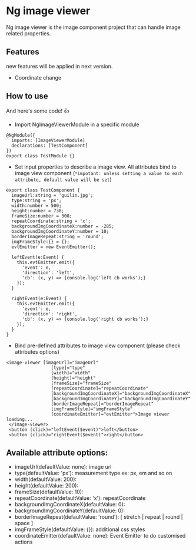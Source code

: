 # Ng image viewer

Ng image viewer is the image component project that can handle image related properties.

## Features

new features will be applied in next version.
* Coordinate change

## How to use
And here's some code! :+1:

* Import NgImageViewerModule in a specific module

```
@NgModule({
  imports: [ImageViewerModule]
  declarations: [TestComponent]
})
export class TestModule {}
```
* Set input properties to describe a image view. All attributes bind to image view component (`*impotant: unless setting a value to each attribute, default value will be set`)
```
export class TestComponent {
  imageUrl:string = 'guilin.jpg';
  type:string = 'px';
  width:number = 500;
  height:number = 738;
  frameSize:number = 300;
  repeatCoordinate:string = 'x';
  backgroundImgCoordinateX:number = -285;
  backgroundImgCoordinateY:number = 10;
  borderImageRepeat:string = 'round';
  imgFrameStyle:{} = {};
  evtEmitter = new EventEmitter();

  leftEvent(e:Event) {
    this.evtEmitter.emit({
      'event': e,
      'direction': 'left',
      'cb': (x, y) => {console.log('left cb works');}
    });
  }

  rightEvent(e:Event) {
    this.evtEmitter.emit({
      'event': e,
      'direction': 'right',
      'cb': (x, y) => {console.log('right cb works');}
    });
  }
}
```

* Bind pre-defined attributes to image view component (please check attributes options)
```
<image-viewer [imageUrl]="imageUrl"
                 [type]="type"
                 [width]="width"
                 [height]="height"
                 [frameSize]="frameSize"
                 [repeatCoordinate]="repeatCoordinate"
                 [backgroundImgCoordinateX]="backgroundImgCoordinateX"
                 [backgroundImgCoordinateY]="backgroundImgCoordinateY"
                 [borderImageRepeat]="borderImageRepeat"
                 [imgFrameStyle]="imgFrameStyle"
                 [coordinateEmitter]="evtEmitter">Image viewer loading...
 </image-viewer>
 <button (click)="leftEvent($event)">left</button>
 <button (click)="rightEvent($event)">right</button>
```


## Available attribute options:

 * imageUrl(defaultValue: none): image url
 * type(defaultValue: 'px'): measurement type ex: px, em and so on
 * width(defaultValue: 200):
 * height(defaultValue: 200):
 * frameSize(defaultValue: 10):
 * repeatCoordinate(defaultValue: 'x'): repeatCoordinate
 * backgroundImgCoordinateX(defaultValue: 0):
 * backgroundImgCoordinateY(defaultValue: 0):
 * borderImageRepeat(defaultValue: 'round'): [ stretch | repeat | round | space ]
 * imgFrameStyle(defaultValue: {}): additional css styles
 * coordinateEmitter(defaultValue: none): Event Emitter to do customised actions

